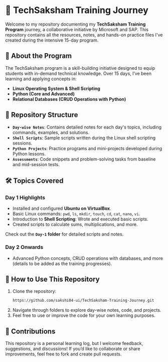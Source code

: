 # 🚀 TechSaksham Training Journey  

Welcome to my repository documenting my **TechSaksham Training Program** journey, a collaborative initiative by Microsoft and SAP. This repository contains all the resources, notes, and hands-on practice files I've created during the intensive 15-day program.  

## 📜 About the Program  
The TechSaksham program is a skill-building initiative designed to equip students with in-demand technical knowledge. Over 15 days, I’ve been learning and applying concepts in:  
- **Linux Operating System & Shell Scripting**  
- **Python (Core and Advanced)**  
- **Relational Databases (CRUD Operations with Python)**  

## 📂 Repository Structure  

- **`Day-wise Notes`**: Contains detailed notes for each day's topics, including commands, examples, and solutions.  
- **`Shell Scripts`**: Sample scripts written during the Linux shell scripting sessions.  
- **`Python Projects`**: Practice programs and mini-projects developed during Python lessons.  
- **`Assessments`**: Code snippets and problem-solving tasks from baseline and mid-session tests.  

## 🛠️ Topics Covered  

### Day 1 Highlights  
- Installed and configured **Ubuntu on VirtualBox**.  
- Basic Linux commands: `pwd`, `ls`, `mkdir`, `touch`, `cd`, `cat`, `nano`, `vi`.  
- Introduction to **Shell Scripting**: Wrote and executed basic scripts.  
- Created scripts to calculate sums, multiplications, and more.  

Check out the **`Day-1` folder** for detailed scripts and notes.  

### Day 2 Onwards  
- Advanced Python concepts, CRUD operations with databases, and more (details to be added as the training progresses).  

## 📖 How to Use This Repository  

1. Clone the repository:  
   ```bash  
   https://github.com/sakshi04-ui/TechSaksham-Training-Journey.git  
   ```  
2. Navigate through folders to explore day-wise notes, code, and projects.  
3. Feel free to use or improve the code for your own learning purposes.  

## 🤝 Contributions  
This repository is a personal learning log, but I welcome feedback, suggestions, and discussions! If you’d like to collaborate or share improvements, feel free to fork and create pull requests.  
